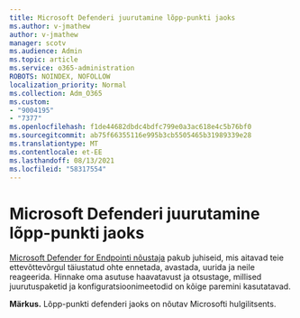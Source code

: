 ```yaml
---
title: Microsoft Defenderi juurutamine lõpp-punkti jaoks
ms.author: v-jmathew
author: v-jmathew
manager: scotv
ms.audience: Admin
ms.topic: article
ms.service: o365-administration
ROBOTS: NOINDEX, NOFOLLOW
localization_priority: Normal
ms.collection: Adm_O365
ms.custom:
- "9004195"
- "7377"
ms.openlocfilehash: f1de44682dbdc4bdfc799e0a3ac618e4c5b76bf0
ms.sourcegitcommit: ab75f66355116e995b3cb5505465b31989339e28
ms.translationtype: MT
ms.contentlocale: et-EE
ms.lasthandoff: 08/13/2021
ms.locfileid: "58317554"
---
```

# <a name="deploy-microsoft-defender-for-endpoint"></a>Microsoft Defenderi juurutamine lõpp-punkti jaoks

[Microsoft Defender for Endpointi nõustaja](https://go.microsoft.com/fwlink/?linkid=2146241) pakub juhiseid, mis aitavad teie ettevõttevõrgul täiustatud ohte ennetada, avastada, uurida ja neile reageerida. Hinnake oma asutuse haavatavust ja otsustage, millised juurutuspaketid ja konfiguratsioonimeetodid on kõige paremini kasutatavad.

**Märkus.** Lõpp-punkti defenderi jaoks on nõutav Microsofti hulgilitsents.
